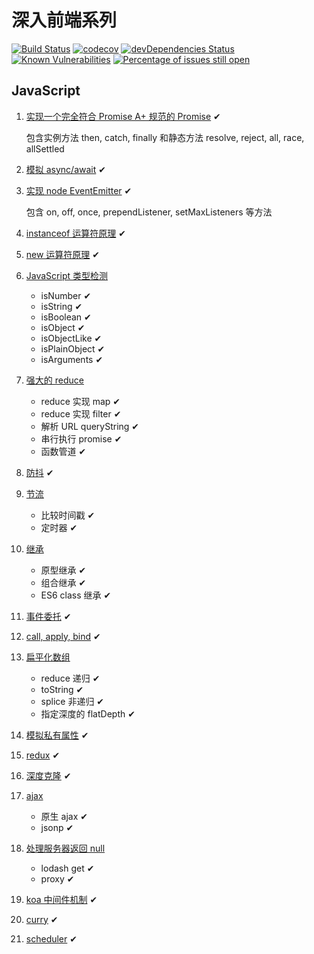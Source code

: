 # 深入前端系列

[![Build Status](https://travis-ci.org/tjx666/deep-in-fe.svg?branch=master)](https://travis-ci.org/tjx666/deep-in-fe) [![codecov](https://codecov.io/gh/tjx666/deep-in-fe/branch/master/graph/badge.svg)](https://codecov.io/gh/tjx666/deep-in-fe) [![devDependencies Status](https://david-dm.org/tjx666/deep-in-fe/dev-status.svg)](https://david-dm.org/tjx666/deep-in-fe?type=dev) [![Known Vulnerabilities](https://snyk.io/test/github/tjx666/deep-in-fe/badge.svg?targetFile=package.json)](https://snyk.io/test/github/tjx666/deep-in-fe?targetFile=package.json) [![Percentage of issues still open](https://isitmaintained.com/badge/open/tjx666/deep-in-fe.svg)](http://isitmaintained.com/project/tjx666/deep-in-fe)

## JavaScript

1. [实现一个完全符合 Promise A+ 规范的 Promise](https://github.com/tjx666/deep-in-fe/tree/master/src/promise) ✔

   包含实例方法 then, catch, finally 和静态方法 resolve, reject, all, race, allSettled

2. [模拟 async/await](https://github.com/tjx666/deep-in-fe/tree/master/src/co) ✔

3. [实现 node EventEmitter](https://github.com/tjx666/deep-in-fe/tree/master/src/eventEmitter) ✔

   包含 on, off, once, prependListener, setMaxListeners 等方法

4. [instanceof 运算符原理](https://github.com/tjx666/deep-in-fe/tree/master/src/instanceof) ✔

5. [new 运算符原理](https://github.com/tjx666/deep-in-fe/tree/master/src/new) ✔

6. [JavaScript 类型检测](https://github.com/tjx666/deep-in-fe/tree/master/src/is)

   - isNumber ✔
   - isString ✔
   - isBoolean ✔
   - isObject ✔
   - isObjectLike ✔
   - isPlainObject ✔
   - isArguments ✔

7. [强大的 reduce](https://github.com/tjx666/deep-in-fe/tree/master/src/powerfulReduce)

   - reduce 实现 map ✔
   - reduce 实现 filter ✔
   - 解析 URL queryString ✔
   - 串行执行 promise ✔
   - 函数管道 ✔

8. [防抖](https://github.com/tjx666/deep-in-fe/tree/master/src/debounce) ✔

9. [节流](https://github.com/tjx666/deep-in-fe/tree/master/src/throttle)

   - 比较时间戳 ✔
   - 定时器 ✔

10. [继承](https://github.com/tjx666/deep-in-fe/tree/master/src/extends)

    - 原型继承 ✔
    - 组合继承 ✔
    - ES6 class 继承 ✔

11. [事件委托](https://github.com/tjx666/deep-in-fe/tree/master/src/eventDelegation) ✔

12. [call, apply, bind](https://github.com/tjx666/deep-in-fe/tree/master/src/callApplyBind) ✔

13. [扁平化数组](https://github.com/tjx666/deep-in-fe/tree/master/src/flat)

    - reduce 递归 ✔
    - toString ✔
    - splice 非递归 ✔
    - 指定深度的 flatDepth ✔

14. [模拟私有属性](https://github.com/tjx666/deep-in-fe/tree/master/src/privateProperty) ✔

15. [redux](https://github.com/tjx666/deep-in-fe/tree/master/src/redux) ✔

16. [深度克隆](https://github.com/tjx666/deep-in-fe/tree/master/src/cloneDeep) ✔

17. [ajax](https://github.com/tjx666/deep-in-fe/tree/master/src/ajax)

    - 原生 ajax ✔
    - jsonp ✔

18. [处理服务器返回 null](https://github.com/tjx666/deep-in-fe/tree/master/src/safeGet)

    - lodash get ✔
    - proxy ✔

19. [koa 中间件机制](https://github.com/tjx666/deep-in-fe/tree/master/src/koaMiddleware) ✔

20. [curry](https://github.com/tjx666/deep-in-fe/tree/master/src/curry) ✔

21. [scheduler](https://github.com/tjx666/deep-in-fe/tree/master/src/scheduler) ✔
